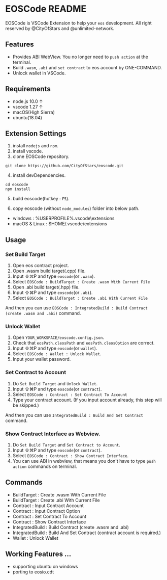 # EOSCode README

EOSCode is VSCode Extension to help your `eos` development.
All right reserved by @CityOfStars and @unlimited-network.

## Features

* Provides ABI WebView. You no longer need to `push action` at the terminal.
* Build `.wasm`, `.abi` and `set contract` to eos account by ONE-COMMAND.
* Unlock wallet in VSCode.

## Requirements

* node.js 10.0 &uarr;
* vscode 1.27 &uarr;
* macOS(High Sierra)
* ubuntu(18.04)

## Extension Settings

1. install `nodejs` and `npm`.
2. install vscode. 
3. clone EOSCode repository.

```
git clone https://github.com/CityOfStars/eoscode.git
```

4. install devDependencies.

```
cd eoscode
npm install
```

5. build eoscode(hotkey : `F5`).

6. copy eoscode (without `node_modules`) folder into below path.
  * windows : %USERPROFILE%\.vscode\extensions
  * macOS & Linux : $HOME/.vscode/extensions

## Usage

### Set Build Target
1. Open eos contract project.
2. Open .wasm build target(.cpp) file.
3. Input ⇧⌘P and type `eoscode`(or `.wasm`).
4. Select `EOSCode : BuildTarget : Create .wasm With Current File`
5. Open .abi build target(.hpp) file.
6. Input ⇧⌘P and type `eoscode`(or `.abi`).
7. Select `EOSCode : BuildTarget : Create .abi With Current File`

And then you can use `EOSCode : IntegratedBuild : Build Contract (create .wasm and .abi)` command.

### Unlock Wallet
1. Open `YOUR_WORKSPACE/eoscode.config.json`.
2. Check that `eosPath.cleosPath` and `eosPath.cleosOption` are correct.
3. Input ⇧⌘P and type `eoscode`(or `wallet`).
4. Select `EOSCode : Wallet : Unlock Wallet`.
5. Input your wallet password.

### Set Contract to Account
1. Do `Set Build Target` and `Unlock Wallet`.
2. Input ⇧⌘P and type `eoscode`(or `contract`).
3. Select `EOSCode : Contract : Set Contract To Account`
4. Type your contract account. (If you input account already, this step will be skipped.)

And then you can use `IntegratedBuild : Build And Set Contract` command.

### Show Contract Interface as Webview.
1. Do `Set Build Target` and `Set Contract to Account`.
2. Input ⇧⌘P and type `eoscode`(or `contract`).
3. Select `EOSCode : Contract : Show Contract Interface`.
4. You can use ABI in webview, that means you don't have to type `push action` commands on terminal.

## Commands

* BuildTarget : Create .wasm With Current File
* BuildTarget : Create .abi With Current File
* Contract : Input Contract Account
* Contract : Input Contract Option
* Contract : Set Contract To Account
* Contract : Show Contract Interface
* IntegratedBuild : Build Contract (create .wasm and .abi)
* IntegratedBuild : Build And Set Contract (contract account is required.)
* Wallet : Unlock Wallet

## Working Features ...

* supporting ubuntu on windows
* porting to eosio.cdt


